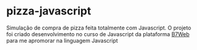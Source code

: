 # pizza-javascript
Simulação de compra de pizza feita totalmente com Javascript. O projeto foi criado desenvolvimento no curso de Javascript da plataforma [B7Web](https://b7web.com.br/fullstack/) para me apromorar na linguagem Javascript

